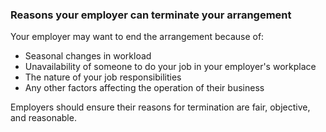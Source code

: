 ###  **Reasons your employer can terminate your arrangement**

Your employer may want to end the arrangement because of:

  * Seasonal changes in workload 
  * Unavailability of someone to do your job in your employer's workplace 
  * The nature of your job responsibilities 
  * Any other factors affecting the operation of their business 

Employers should ensure their reasons for termination are fair, objective, and
reasonable.
